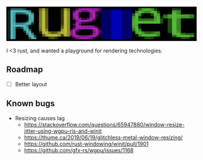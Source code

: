 ![Ruglet](/res/title.png)

I <3 rust, and wanted a playground for rendering technologies.

## Roadmap

- [ ] Better layout

## Known bugs

- Resizing causes lag
  - https://stackoverflow.com/questions/65947880/window-resize-jitter-using-wgpu-ris-and-winit
  - https://thume.ca/2019/06/19/glitchless-metal-window-resizing/
  - https://github.com/rust-windowing/winit/pull/1901
  - https://github.com/gfx-rs/wgpu/issues/1168
